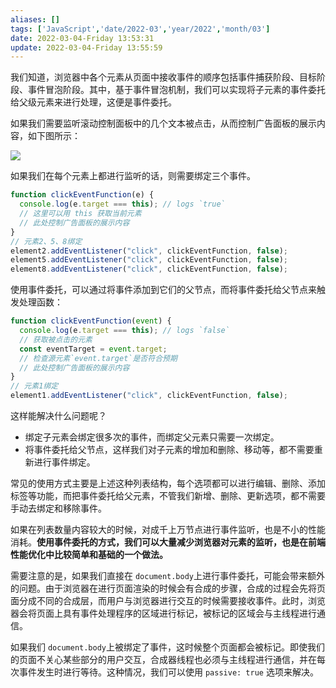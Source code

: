 ```yaml
---
aliases: []
tags: ['JavaScript','date/2022-03','year/2022','month/03']
date: 2022-03-04-Friday 13:53:31
update: 2022-03-04-Friday 13:55:59
---
```


我们知道，浏览器中各个元素从页面中接收事件的顺序包括事件捕获阶段、目标阶段、事件冒泡阶段。其中，基于事件冒泡机制，我们可以实现将子元素的事件委托给父级元素来进行处理，这便是事件委托。

如果我们需要监听滚动控制面板中的几个文本被点击，从而控制广告面板的展示内容，如下图所示：

![](_attachment/img/CioPOWBwLZmAbHu7AAD6mAT107Y372.png)

如果我们在每个元素上都进行监听的话，则需要绑定三个事件。

```js
function clickEventFunction(e) {
  console.log(e.target === this); // logs `true`
  // 这里可以用 this 获取当前元素
  // 此处控制广告面板的展示内容
}
// 元素2、5、8绑定
element2.addEventListener("click", clickEventFunction, false);
element5.addEventListener("click", clickEventFunction, false);
element8.addEventListener("click", clickEventFunction, false);
```

使用事件委托，可以通过将事件添加到它们的父节点，而将事件委托给父节点来触发处理函数：

```js
function clickEventFunction(event) {
  console.log(e.target === this); // logs `false`
  // 获取被点击的元素
  const eventTarget = event.target;
  // 检查源元素`event.target`是否符合预期
  // 此处控制广告面板的展示内容
}
// 元素1绑定
element1.addEventListener("click", clickEventFunction, false);
```

这样能解决什么问题呢？

- 绑定子元素会绑定很多次的事件，而绑定父元素只需要一次绑定。
- 将事件委托给父节点，这样我们对子元素的增加和删除、移动等，都不需要重新进行事件绑定。

常见的使用方式主要是上述这种列表结构，每个选项都可以进行编辑、删除、添加标签等功能，而把事件委托给父元素，不管我们新增、删除、更新选项，都不需要手动去绑定和移除事件。

如果在列表数量内容较大的时候，对成千上万节点进行事件监听，也是不小的性能消耗。**使用事件委托的方式，我们可以大量减少浏览器对元素的监听，也是在前端性能优化中比较简单和基础的一个做法。**

需要注意的是，如果我们直接在 `document.body`上进行事件委托，可能会带来额外的问题。由于浏览器在进行页面渲染的时候会有合成的步骤，合成的过程会先将页面分成不同的合成层，而用户与浏览器进行交互的时候需要接收事件。此时，浏览器会将页面上具有事件处理程序的区域进行标记，被标记的区域会与主线程进行通信。

如果我们 `document.body`上被绑定了事件，这时候整个页面都会被标记。即使我们的页面不关心某些部分的用户交互，合成器线程也必须与主线程进行通信，并在每次事件发生时进行等待。这种情况，我们可以使用 `passive: true` 选项来解决。

